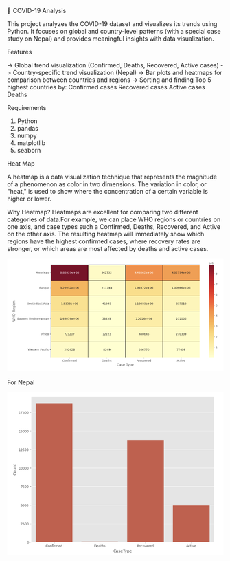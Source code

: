 🦠 COVID-19 Analysis

This project analyzes the COVID-19 dataset and visualizes its trends using Python. It focuses on global and country-level patterns (with a special case study on Nepal)
and provides meaningful insights with data visualization.


Features

-> Global trend visualization (Confirmed, Deaths, Recovered, Active cases)
-> Country-specific trend visualization (Nepal)
-> Bar plots and heatmaps for comparison between countries and regions
-> Sorting and finding Top 5 highest countries by:
         Confirmed cases
         Recovered cases
         Active cases
         Deaths



Requirements

1. Python 
2. pandas 
3. numpy 
4. matplotlib 
5. seaborn



Heat Map

A heatmap is a data visualization technique that represents the magnitude of a phenomenon as color in two dimensions. The variation in color, or "heat," is used to
show where the concentration of a certain variable is higher or lower.

Why Heatmap?
Heatmaps are excellent for comparing two different categories of data.For example, we can place WHO regions or countries on one axis, and case types such a
Confirmed, Deaths, Recovered, and Active on the other axis. The resulting heatmap will immediately show which regions have the highest confirmed cases, where 
recovery rates are stronger, or which areas are most affected by deaths and active cases.

![WHO Heatmap](images/whoheatmap.png)


For Nepal

![Nepal Barchat](images/Nepalbarchat.png)
